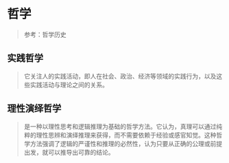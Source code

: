 # 哲学
> 参考：哲学历史

## 实践哲学
> 它关注人的实践活动，即人在社会、政治、经济等领域的实践行为，以及这些实践活动与理论之间的关系。

## 理性演绎哲学
> 是一种以理性思考和逻辑推理为基础的哲学方法。它认为，真理可以通过纯粹的理性思辨和演绎推理来获得，而不需要依赖于经验或感官知觉。这种哲学方法强调了逻辑的严谨性和推理的必然性，认为只要从正确的公理或前提出发，就可以推导出可靠的结论。﻿
